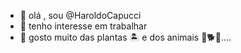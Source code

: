 - 👋 olá , sou @HaroldoCapucci
- 👀 tenho interesse em trabalhar 
- 🌱 gosto muito das plantas 🏝 e dos animais 🐶🐕🍁....

<!---
HaroldoCapucci/HaroldoCapucci is a ✨ special ✨ repository because its `README.md` (this file) appears on your GitHub profile.
You can click the Preview link to take a look at your changes.
--->
